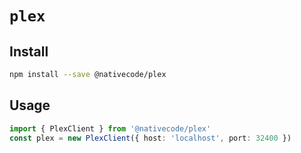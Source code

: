 # `plex`

## Install

```sh
npm install --save @nativecode/plex
```

## Usage

```typescript
import { PlexClient } from '@nativecode/plex'
const plex = new PlexClient({ host: 'localhost', port: 32400 })
```
